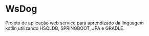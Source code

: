 # WsDog
Projeto de aplicação web service para  aprendizado da linguagem kotlin,utilizando HSQLDB, SPRINGBOOT, JPA e GRADLE.
